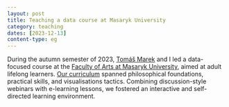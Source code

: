 ```yaml
---
layout: post
title: Teaching a data course at Masaryk University
category: teaching
dates: [2023-12-13]
content-type: eg
---
```


During the autumn semester of 2023, [Tomáš Marek](https://www.marektomas.cz/) and I led a data-focused course at the [Faculty of Arts at Masaryk University](https://www.phil.muni.cz/en), aimed at adult lifelong learners. [Our curriculum](https://kisk.phil.muni.cz/kisked/pasivni-kurzy/kisked03) spanned philosophical foundations, practical skills, and visualisations tactics. Combining discussion-style webinars with e-learning lessons, we fostered an interactive and self-directed learning environment.
